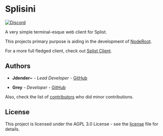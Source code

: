 # Splisini
[![Discord](https://discordapp.com/api/guilds/615016062412390410/embed.png)](https://discord.gg/qWn8Mvh)

A very simple terminal-esque web client for Splist.

This projects primary purpose is aiding in the development of [NodeRoot](https://github.com/Splist/noderoot). 

For a more full fledged client, check out [Splist Client](https://github.com/Splist/splistclient).

## Authors

* **Jdender~** - *Lead Developer* - [GitHub](https://github.com/Jdender)

* **Grey** - *Developer* - [GitHub](https://github.com/Chronomly)

Also, check the list of [contributors](/contributors) who did minor contributions.

## License

This project is licensed under the AGPL 3.0 License - see the [license](/blob/master/LICENSE) file for details.
